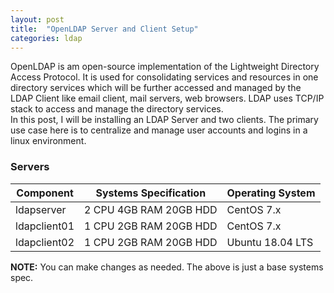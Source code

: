 ```yaml
---
layout: post
title:  "OpenLDAP Server and Client Setup"
categories: ldap
---
```


OpenLDAP is am open-source implementation of the Lightweight Directory Access Protocol. It is used for consolidating services and resources in one directory services which will be further accessed and managed by the LDAP Client like email client, mail servers, web browsers. LDAP uses TCP/IP stack to access and manage the directory services.
<br>
In this post, I will be installing an LDAP Server and two clients. The primary use case here is to centralize and manage user accounts and logins in a linux environment.

### **Servers**
  Component  |  Systems Specification   | Operating System 
-------------|--------------------------|------------------
ldapserver   | 2 CPU  4GB RAM  20GB HDD |  CentOS 7.x
ldapclient01 | 1 CPU  2GB RAM  20GB HDD |  CentOS 7.x
ldapclient02 | 1 CPU  2GB RAM  20GB HDD |  Ubuntu 18.04 LTS

**NOTE:**
You can make changes as needed. The above is just a base systems spec.

